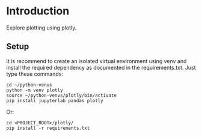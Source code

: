 # Introduction

Explore plotting using plotly.

## Setup

It is recommend to create an isolated virtual environment using venv and
install the required dependency as documented in the requirements.txt.
Just type these commands:

    cd ~/python-venvs
    python -m venv plotly
    source ~/python-venvs/plotly/bin/activate
    pip install jupyterlab pandas plotly

Or:

    cd <PROJECT_ROOT>/plotly/
    pip install -r requirements.txt

